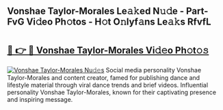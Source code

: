 ## Vonshae Taylor-Morales Le𝚊𝚔ed N𝚞𝚍e - Part-FvG Vi𝚍eo Ph𝚘tos - H𝚘t O𝚗lyf𝚊ns Le𝚊𝚔s RfvfL

# <h2><a href="http://hf8ic0w.feru.top/?c=Vonshae+Taylor-Morales">🔗 👉 🔴 Vonshae Taylor-Morales Vi𝚍𝚎o Ph𝚘t𝚘𝚜</a></h2>

[![Vonshae Taylor-Morales Nu𝚍𝚎s](https://i.imgur.com/0TWrTi3.gif)](http://hf8ic0w.feru.top/?c=Vonshae+Taylor-Morales)
Social media personality Vonshae Taylor-Morales and content creator, famed for publishing dance and lifestyle material through viral dance trends and brief videos. Influential personality Vonshae Taylor-Morales, known for their captivating presence and inspiring message. 
